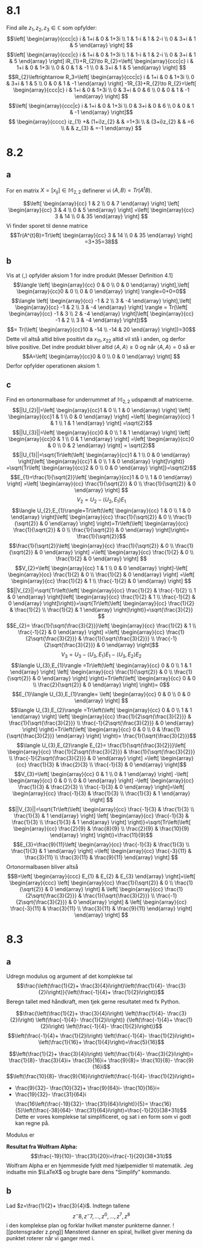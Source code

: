 # 8.1
Find alle $z_{1},z_{2},z_{3}\in \mathbb{C}$ som opfylder:
$$\left[
\begin{array}{ccc|c}
i & 1+i & 0  & 1+3i \\ 
1 & 1-i & 1 & 2-i \\ 
0  & 3+i & 1 & 5
\end{array}
\right] $$
$$\left[
\begin{array}{ccc|c}
i & 1+i & 0  & 1+3i \\ 
1 & 1-i & 1 & 2-i \\ 
 0 & 3+i & 1 & 5
\end{array}
\right] iR_{1}+R_{2}\to R_{2}=\left[
\begin{array}{ccc|c}
i & 1+i & 0  & 1+3i \\ 
0 & 0 & 1 & -1 \\ 
0 & 3+i & 1 & 5
\end{array}
\right] $$
$$R_{2}\leftrightarrow R_3=\left[
\begin{array}{ccc|c}
i & 1+i & 0  & 1+3i \\ 
0 & 3+i & 1 & 5  \\ 
0 & 0 & 1 & -1
\end{array}
\right] -1R_{3}+R_{2}\to R_{2}=\left[
\begin{array}{ccc|c}
i & 1+i & 0  & 1+3i \\ 
0 & 3+i & 0 & 6  \\ 
0 & 0 & 1 & -1
\end{array}
\right] $$
$$\left[
\begin{array}{ccc|c}
i & 1+i & 0  & 1+3i \\ 
0 & 3+i & 0 & 6  \\ 
0 & 0 & 1 & -1
\end{array}
\right]$$
$$
\begin{array}{cccc}
iz_{1} +& (1+i)z_{2}  &   & =1+3i \\ 
  & (3+i)z_{2} &   & =6 \\ 
   &   & z_{3} & =-1
\end{array}
 $$
 
# 8.2
## a
For en matrix $X=[x_{ij}]\in \mathbb{M}_{2,2}$ definerer vi $\langle A,B \rangle=Tr(A^{t}B)$.

$$\left[
\begin{array}{cc}
1 & 2 \\ 0 & 7
\end{array}
\right]
\left[
\begin{array}{cc}
3 & 4 \\ 0 & 5
\end{array}
\right] =\left[
\begin{array}{cc}
3 & 14 \\ 0 & 35
\end{array}
\right] $$
Vi finder sporet til denne matrice
$$Tr(A^{t}B)=Tr\left[
\begin{array}{cc}
3 & 14 \\ 0 & 35
\end{array}
\right] =3+35=38$$

## b
Vis at $\langle , \rangle$ opfylder aksiom 1 for indre produkt [Messer Definition 4.1]
$$\langle \left[
\begin{array}{cc}
0 & 0  \\ 0 & 0
\end{array}
\right],\left[
\begin{array}{cc}0 & 0 \\  0 & 0
\end{array}
\right]  \rangle=0+0=0$$
$$\langle \left[
\begin{array}{cc}
-1 & 2 \\ 3 & -4
\end{array}
\right],\left[
\begin{array}{cc}
-1 & 2 \\ 3 & -4
\end{array}
\right] \rangle = Tr(\left[
\begin{array}{cc}
-1 & 3 \\ 2 & -4
\end{array}
\right]\left[
\begin{array}{cc}
-1 & 2 \\ 3 & -4
\end{array}
\right])$$
$$= Tr(\left[
\begin{array}{cc}10 & -14 \\ -14 & 20
\end{array}
\right])=30$$
Dette vil altså altid blive positivt da $x_{11},x_{22}$ altid vil stå i anden, og derfor blive positive. Det indre produkt bliver altid $\langle A,A \rangle \geq 0$ og når $\langle A,A \rangle =0$ så er $$A=\left[
\begin{array}{cc}0 & 0 \\ 0 & 0
\end{array}
\right] $$
Derfor opfylder operationen aksiom 1.
## c
Find en ortonormalbase for underrummet af $\mathbb{M}_{2,2}$ udspændt af matricerne.
$$||U_{2}||=\left[
\begin{array}{cc}1 & 0 \\ 1 & 0
\end{array}
\right] \left[
\begin{array}{cc}1 & 1  \\ 0 & 0
\end{array}
\right] =\left[
\begin{array}{cc} 1 & 1 \\ 1 & 1
\end{array}
\right] =\sqrt{2}$$
$$||U_{3}||=\left[
\begin{array}{cc}0 & 0 \\ 1 & 1
\end{array}
\right] \left[
\begin{array}{cc}0 & 1 \\ 0 & 1
\end{array}
\right] =\left[
\begin{array}{cc}0 & 0 \\ 0 & 2
\end{array}
\right] = \sqrt{2}$$
$$||U_{1}||=\sqrt{Tr\left(\left[
\begin{array}{cc}1 & 1 \\ 0 & 0
\end{array}
\right]\left[
\begin{array}{cc}1 & 0  \\ 1 & 0
\end{array}
\right]\right)} =\sqrt{Tr\left[
\begin{array}{cc}2 & 0 \\ 0 & 0
\end{array}
\right]}=\sqrt{2}$$
$$E_{1}=\frac{1}{\sqrt{2}}\left[
\begin{array}{cc}1 & 0 \\ 1 & 0
\end{array}
\right] =\left[
\begin{array}{cc} \frac{1}{\sqrt{2}} & 0 \\ 
\frac{1}{\sqrt{2}} & 0 
\end{array}
\right] $$
$$V_{2}=U_{2}-\langle U_{2},E_{1}\rangle E_{1}$$
$$\langle U_{2},E_{1}\rangle=Tr\left(\left[
\begin{array}{cc}
1 & 0 \\ 
1 & 0
\end{array}
\right]\left[
\begin{array}{cc} 
\frac{1}{\sqrt{2}} & 0 \\ 
\frac{1}{\sqrt{2}} & 0
\end{array}
\right] \right)=Tr\left(\left[
\begin{array}{cc}
\frac{1}{\sqrt{2}} & 0 \\ 
\frac{1}{\sqrt{2}} & 0
\end{array}
\right]\right)= \frac{1}{\sqrt{2}}$$
$$\frac{1}{\sqrt{2}}\left[
\begin{array}{cc}
\frac{1}{\sqrt{2}} & 0 \\ 
\frac{1}{\sqrt{2}} & 0
\end{array}
\right] =\left[
\begin{array}{cc}
\frac{1}{2} & 0 \\ \frac{1}{2} & 0
\end{array}
\right] $$
$$V_{2}=\left[
\begin{array}{cc}
1 & 1  \\  0 & 0
\end{array}
\right]-\left[
\begin{array}{cc}
\frac{1}{2} & 0  \\ \frac{1}{2} & 0
\end{array}
\right]  =\left[
\begin{array}{cc}
\frac{1}{2} & 1 \\ \frac{-1}{2} & 0
\end{array}
\right] $$
$$||V_{2}||=\sqrt{Tr\left(\left[
\begin{array}{cc}
\frac{1}{2} & \frac{-1}{2} \\ 1 & 0
\end{array}
\right]\left[
\begin{array}{cc}
\frac{1}{2} & 1 \\ \frac{-1}{2} & 0
\end{array}
\right]\right)}=\sqrt{Tr\left(\left[
\begin{array}{cc}
\frac{1}{2} & \frac{1}{2} \\ \frac{1}{2} & 1
\end{array}
\right]\right)}=\sqrt{\frac{3}{2}} $$
$$E_{2}= \frac{1}{\sqrt{\frac{3}{2}}}\left[
\begin{array}{cc}
\frac{1}{2} & 1 \\ \frac{-1}{2} & 0
\end{array}
\right] =\left[
\begin{array}{cc}
\frac{1}{2\sqrt{\frac{3}{2}}} &  
\frac{1}{\sqrt{\frac{3}{2}}} \\ 
\frac{-1}{2\sqrt{\frac{3}{2}}} & 0
\end{array}
\right]$$
$$V_{3}=U_{3}-\langle U_{3},E_{1}\rangle E_{1}-\langle U_{3},E_{2}\rangle E_{2}$$
$$\langle U_{3},E_{1}\rangle =Tr\left(\left[
\begin{array}{cc}
0 & 0 \\ 
1 & 1
\end{array}
\right]
\left[
\begin{array}{cc}
\frac{1}{\sqrt{2}} & 0 \\ 
\frac{1}{\sqrt{2}} & 0
\end{array}
\right] \right)=Tr\left(\left[
\begin{array}{cc}
0 & 0 \\ 
\frac{2}{\sqrt{2}} & 0
\end{array}
\right] \right)= 0$$
$$E_{1}\langle U_{3},E_{1}\rangle= \left[
\begin{array}{cc}
0 & 0  \\ 
0 & 0
\end{array}
\right] $$
$$\langle U_{3},E_{2}\rangle =Tr\left(\left[
\begin{array}{cc}
0 & 0 \\ 
1 & 1
\end{array}
\right] 
\left[
\begin{array}{cc}
\frac{1}{2\sqrt{\frac{3}{2}}} &  
\frac{1}{\sqrt{\frac{3}{2}}} \\ 
\frac{-1}{2\sqrt{\frac{3}{2}}} & 0
\end{array}
\right] \right)=Tr\left(\left[
\begin{array}{cc}
0 & 0 \\ 
0 & \frac{1}{\sqrt{\frac{3}{2}}}
\end{array}
\right] \right)= \frac{1}{\sqrt{\frac{3}{2}}}$$
$$\langle U_{3},E_{2}\rangle E_{2}= \frac{1}{\sqrt{\frac{3}{2}}}\left[
\begin{array}{cc}
\frac{1}{2\sqrt{\frac{3}{2}}} &  
\frac{1}{\sqrt{\frac{3}{2}}} \\ 
\frac{-1}{2\sqrt{\frac{3}{2}}} & 0
\end{array}
\right] =\left[
\begin{array}{cc}
\frac{1}{3} & \frac{2}{3} \\ 
\frac{-1}{3} & 0
\end{array}
\right]$$
$$V_{3}=\left[
\begin{array}{cc}
0 & 1 \\ 
0 & 1
\end{array}
\right] -\left[
\begin{array}{cc}
0 & 0  \\ 0 & 0
\end{array}
\right] 
-\left[
\begin{array}{cc}
\frac{1}{3} & \frac{2}{3} \\ 
\frac{-1}{3} & 0
\end{array}
\right]=\left[
\begin{array}{cc}
\frac{-1}{3} & \frac{1}{3} \\ 
\frac{1}{3} & 1
\end{array}
\right]  $$
$$||V_{3}||=\sqrt{Tr\left(\left[
\begin{array}{cc}
\frac{-1}{3} & \frac{1}{3} \\ 
\frac{1}{3} & 1
\end{array}
\right] \left[
\begin{array}{cc}
\frac{-1}{3} & \frac{1}{3} \\ 
\frac{1}{3} & 1
\end{array}
\right] \right)}=\sqrt{Tr\left(\left[
\begin{array}{cc}
\frac{2}{9} & \frac{8}{9} \\ 
\frac{2}{9} & \frac{10}{9}
\end{array}
\right] \right)}=\frac{11}{9}$$
$$E_{3}=\frac{9}{11}\left[
\begin{array}{cc}
\frac{-1}{3} & \frac{1}{3} \\ 
\frac{1}{3} & 1
\end{array}
\right] =\left[
\begin{array}{cc}
\frac{-3}{11} & \frac{3}{11} \\ 
\frac{3}{11} & \frac{9}{11}
\end{array}
\right] $$
Ortonormalbasen bliver altså
$$B=\left[
\begin{array}{ccc}
E_{1} & E_{2} & E_{3}
\end{array}
\right]=\left[
\begin{array}{ccc}
\left[
\begin{array}{cc} \frac{1}{\sqrt{2}} & 0 \\ 
\frac{1}{\sqrt{2}} & 0 
\end{array}
\right] & 
\left[
\begin{array}{cc}
\frac{1}{2\sqrt{\frac{3}{2}}} &  
\frac{1}{\sqrt{\frac{3}{2}}} \\ 
\frac{-1}{2\sqrt{\frac{3}{2}}} & 0
\end{array}
\right] & 
\left[
\begin{array}{cc}
\frac{-3}{11} & \frac{3}{11} \\ 
\frac{3}{11} & \frac{9}{11}
\end{array}
\right]
\end{array}
\right] $$


# 8.3
## a
Udregn modulus og argument af det komplekse tal
$$\frac{\left(\frac{1}{2}+ \frac{3}{4}i\right)\left(\frac{1}{4}- \frac{3}{2}i\right)}{\left(\frac{-1}{4}+ \frac{1}{2}i\right)}$$
Beregn tallet med håndkraft, men tjek gerne resultatet med fx Python.

$$\frac{\left(\frac{1}{2}+ \frac{3}{4}i\right)
\left(\frac{1}{4}- \frac{3}{2}i\right)
\left(\frac{-1}{4}- \frac{1}{2}i\right)}
{\left(\frac{-1}{4}+ \frac{1}{2}i\right)
\left(\frac{-1}{4}- \frac{1}{2}i\right)}$$
$$\left(\frac{-1}{4}+ \frac{1}{2}i\right)
\left(\frac{-1}{4}- \frac{1}{2}i\right)=
\left(\frac{1}{16}+ \frac{1}{4}\right)=\frac{5}{16}$$

$$\left(\frac{1}{2}+ \frac{3}{4}i\right)
\left(\frac{1}{4}- \frac{3}{2}i\right)=
\frac{1}{8}- \frac{3}{4}i+ \frac{3}{16}i+ \frac{9}{8}=
\frac{10}{8}- \frac{9}{16}i$$
$$\left(\frac{10}{8}- \frac{9}{16}i\right)\left(\frac{-1}{4}- \frac{1}{2}i\right)=
- \frac{9}{32}- \frac{10}{32}+ \frac{9}{64}i- \frac{10}{16}i=
- \frac{19}{32}- \frac{31}{64}i$$
$$\frac{16\left(\frac{-19}{32}- \frac{31}{64}i\right)}{5}=
\frac{16}{5}\left(\frac{-38}{64}- \frac{31}{64}i\right)=\frac{-1}{20}(38+31i)$$
Dette er vores komplekse tal simplificeret, og sat i en form som vi godt kan regne på.

Modulus er $$$$

**Resultat fra Wolfram Alpha:**
$$\frac{-19}{10}- \frac{31}{20}i=\frac{-1}{20}(38+31i)$$
Wolfram Alpha er en hjemmeside fyldt med hjælpemidler til matematik. Jeg indsatte min $\LaTeX$ og brugte bare dens "Simplify" kommando. 
## b
Lad $z=\frac{1}{2}+ \frac{3}{4}i$. Indtegn tallene $$z^-8,z^-7,...,z^0,...,z^7,z^{8}$$
i den komplekse plan og forklar hvilket mønster punkterne danner.
![[potensgrader z.png]]
Mønsteret danner en spiral, hvilket giver mening da punktet roterer når vi ganger med i.